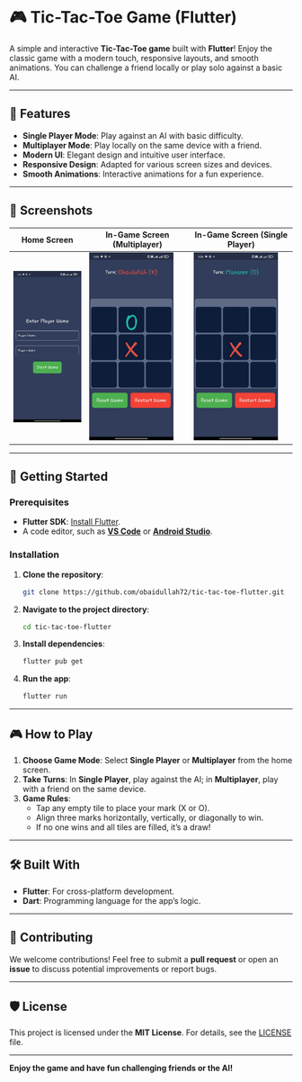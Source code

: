 # 🎮 Tic-Tac-Toe Game (Flutter)

A simple and interactive **Tic-Tac-Toe game** built with **Flutter**! Enjoy the classic game with a modern touch, responsive layouts, and smooth animations. You can challenge a friend locally or play solo against a basic AI.

---

## 📱 Features

- **Single Player Mode**: Play against an AI with basic difficulty.
- **Multiplayer Mode**: Play locally on the same device with a friend.
- **Modern UI**: Elegant design and intuitive user interface.
- **Responsive Design**: Adapted for various screen sizes and devices.
- **Smooth Animations**: Interactive animations for a fun experience.

---

## 📸 Screenshots

| Home Screen                | In-Game Screen (Multiplayer)       | In-Game Screen (Single Player)   |
|----------------------------|------------------------------------|----------------------------------|
| <img src="assets/home.jpeg" alt="Home Screen" width="150"/> | <img src="assets/game1.jpeg" alt="Multiplayer Screen" width="150"/> | <img src="assets/game2.jpeg" alt="Single Player Screen" width="150"/> |

---

## 🚀 Getting Started

### Prerequisites

- **Flutter SDK**: [Install Flutter](https://flutter.dev/docs/get-started/install).
- A code editor, such as **[VS Code](https://code.visualstudio.com/)** or **[Android Studio](https://developer.android.com/studio)**.

### Installation

1. **Clone the repository**:
   ```bash
   git clone https://github.com/obaidullah72/tic-tac-toe-flutter.git
   ```

2. **Navigate to the project directory**:
   ```bash
   cd tic-tac-toe-flutter
   ```

3. **Install dependencies**:
   ```bash
   flutter pub get
   ```

4. **Run the app**:
   ```bash
   flutter run
   ```

---

## 🎮 How to Play

1. **Choose Game Mode**: Select **Single Player** or **Multiplayer** from the home screen.
2. **Take Turns**: In **Single Player**, play against the AI; in **Multiplayer**, play with a friend on the same device.
3. **Game Rules**:
   - Tap any empty tile to place your mark (X or O).
   - Align three marks horizontally, vertically, or diagonally to win.
   - If no one wins and all tiles are filled, it’s a draw!

---

## 🛠️ Built With

- **Flutter**: For cross-platform development.
- **Dart**: Programming language for the app’s logic.

---

## 🤝 Contributing

We welcome contributions! Feel free to submit a **pull request** or open an **issue** to discuss potential improvements or report bugs.

---

## 🛡️ License

This project is licensed under the **MIT License**. For details, see the [LICENSE](LICENSE) file.

---

**Enjoy the game and have fun challenging friends or the AI!**
